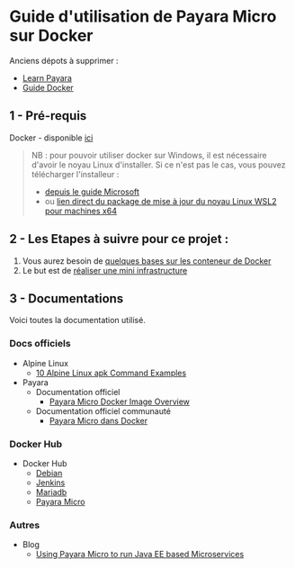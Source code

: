 # Guide d'utilisation de Payara Micro sur Docker

Anciens dépots à supprimer :

- [Learn Payara](https://github.com/ldumay/2022_payara_learn)
- [Guide Docker](https://github.com/ldumay/docker_guide)

## 1 - Pré-requis

Docker - disponible [ici](https://www.docker.com/get-started)

> NB : pour pouvoir utiliser docker sur Windows, il est nécessaire d'avoir le noyau Linux d'installer. Si ce n'est pas le cas, vous pouvez télécharger l'installeur :
> - [depuis le guide Microsoft](https://docs.microsoft.com/fr-fr/windows/wsl/install-manual#step-4---download-the-linux-kernel-update-package)
> - ou [lien direct du package de mise à jour du noyau Linux WSL2 pour machines x64](https://wslstorestorage.blob.core.windows.net/wslblob/wsl_update_x64.msi)

## 2 - Les Etapes à suivre pour ce projet :

1. Vous aurez besoin de [quelques bases sur les conteneur de Docker](README_001.md)
2. Le but est de [réaliser une mini infrastructure](README_002.md)

## 3 - Documentations

Voici toutes la documentation utilisé.

### Docs officiels

- Alpine Linux
  - [10 Alpine Linux apk Command Examples](https://www.cyberciti.biz/faq/10-alpine-linux-apk-command-examples/)
- Payara
  - Documentation officiel
    - [Payara Micro Docker Image Overview](https://docs.payara.fish/community/docs/documentation/ecosystem/docker-images/micro-image-overview.html)
  - Documentation officiel communauté
    - [Payara Micro dans Docker](https://blog.payara.fish/payara-micro-in-docker)

### Docker Hub
- Docker Hub
  - [Debian](https://hub.docker.com/_/debian)
  - [Jenkins](https://hub.docker.com/_/jenkins)
  - [Mariadb](https://hub.docker.com/_/mariadb)
  - [Payara Micro](https://hub.docker.com/r/payara/micro)

### Autres
- Blog
  - [Using Payara Micro to run Java EE based Microservices](https://medium.com/oracledevs/java-ee-based-microservice-on-oracle-cloud-with-payara-micro-32f8f823103f)